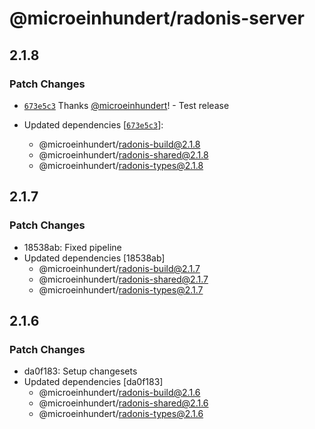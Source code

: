 # @microeinhundert/radonis-server

## 2.1.8

### Patch Changes

- [`673e5c3`](https://github.com/microeinhundert/radonis/commit/673e5c39096ff865589101948cce7aabd6101a65) Thanks [@microeinhundert](https://github.com/microeinhundert)! - Test release

- Updated dependencies [[`673e5c3`](https://github.com/microeinhundert/radonis/commit/673e5c39096ff865589101948cce7aabd6101a65)]:
  - @microeinhundert/radonis-build@2.1.8
  - @microeinhundert/radonis-shared@2.1.8
  - @microeinhundert/radonis-types@2.1.8

## 2.1.7

### Patch Changes

- 18538ab: Fixed pipeline
- Updated dependencies [18538ab]
  - @microeinhundert/radonis-build@2.1.7
  - @microeinhundert/radonis-shared@2.1.7
  - @microeinhundert/radonis-types@2.1.7

## 2.1.6

### Patch Changes

- da0f183: Setup changesets
- Updated dependencies [da0f183]
  - @microeinhundert/radonis-build@2.1.6
  - @microeinhundert/radonis-shared@2.1.6
  - @microeinhundert/radonis-types@2.1.6

